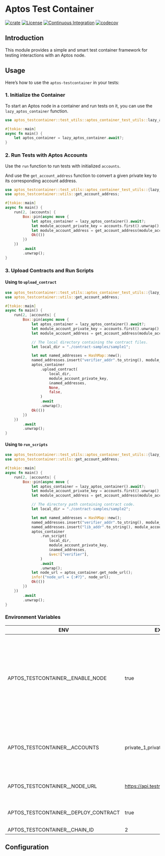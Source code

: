 # Aptos Test Container

[![crate](https://img.shields.io/crates/v/aptos-testcontainer.svg)](https://crates.io/crates/aptos-testcontainer)
[![License](https://img.shields.io/github/license/sota-zk-labs/aptos-testcontainer)](./LICENSE)
[![Continuous Integration](https://github.com/sota-zk-labs/aptos-testcontainer/actions/workflows/ci.yaml/badge.svg)](https://github.com/sota-zk-labs/aptos-testcontainer/actions/workflows/ci.yaml/badge.svg)
[![codecov](https://codecov.io/github/sota-zk-labs/aptos-testcontainer/branch/master/graph/badge.svg?token=CKEWC8QC0E)](https://codecov.io/github/sota-zk-labs/aptos-testcontainer)

## Introduction

This module provides a simple and smart test container framework for testing interactions with an Aptos node.

## Usage
Here’s how to use the `aptos-testcontainer` in your tests:

### 1. Initialize the Container

To start an Aptos node in a container and run tests on it, you can use the `lazy_aptos_container` function.

```rust
use aptos_testcontainer::test_utils::aptos_container_test_utils::lazy_aptos_container;

#[tokio::main]
async fn main() {
    let aptos_container = lazy_aptos_container.await?;
}
```

### 2. Run Tests with Aptos Accounts

Use the `run` function to run tests with initialized `accounts`.

And use the `get_account_address` function to convert a given private key to its corresponding account address.
```rust
use aptos_testcontainer::test_utils::aptos_container_test_utils::{lazy_aptos_container, run};
use aptos_testcontainer::utils::get_account_address;

#[tokio::main]
async fn main() {
    run(2, |accounts| {
        Box::pin(async move {
            let aptos_container = lazy_aptos_container().await?;
            let module_account_private_key = accounts.first().unwrap();
            let module_account_address = get_account_address(module_account_private_key);
            Ok(())
        })
    })
        .await
        .unwrap();
}
```

### 3. Upload Contracts and Run Scripts

#### Using to `upload_contract`
```rust
use aptos_testcontainer::test_utils::aptos_container_test_utils::{lazy_aptos_container, run};
use aptos_testcontainer::utils::get_account_address;

#[tokio::main]
async fn main() {
    run(2, |accounts| {
        Box::pin(async move {
            let aptos_container = lazy_aptos_container().await?;
            let module_account_private_key = accounts.first().unwrap();
            let module_account_address = get_account_address(module_account_private_key);

            // The local directory containing the contract files.
            let local_dir = "./contract-samples/sample1";

            let mut named_addresses = HashMap::new();
            named_addresses.insert("verifier_addr".to_string(), module_account_address);
            aptos_container
                .upload_contract(
                    local_dir,
                    module_account_private_key,
                    &named_addresses,
                    None,
                    false,
                )
                .await
                .unwrap();
            Ok(())
        })
    })
        .await
        .unwrap();
}
```

#### Using to `run_scripts`
```rust
use aptos_testcontainer::test_utils::aptos_container_test_utils::{lazy_aptos_container, run};
use aptos_testcontainer::utils::get_account_address;

#[tokio::main]
async fn main() {
    run(2, |accounts| {
        Box::pin(async move {
            let aptos_container = lazy_aptos_container().await?;
            let module_account_private_key = accounts.first().unwrap();
            let module_account_address = get_account_address(module_account_private_key);

            // The directory path containing contract code.
            let local_dir = "./contract-samples/sample2";

            let mut named_addresses = HashMap::new();
            named_addresses.insert("verifier_addr".to_string(), module_account_address.clone());
            named_addresses.insert("lib_addr".to_string(), module_account_address);
            aptos_container
                .run_script(
                    local_dir,
                    module_account_private_key,
                    &named_addresses,
                    &vec!["verifier"],
                )
                .await
                .unwrap();
            let node_url = aptos_container.get_node_url();
            info!("node_url = {:#?}", node_url);
            Ok(())
        })
    })
        .await
        .unwrap();
}
```


### Environment Variables

| ENV                                     | EXAMPLE                              | NOTE                                                                                           |
|-----------------------------------------|--------------------------------------|------------------------------------------------------------------------------------------------|
| APTOS\_TESTCONTAINER\_\_ENABLE_NODE     | true                                 | Whether to connect to an Aptos node within the container (set this to false to use other envs) |
| APTOS\_TESTCONTAINER\_\_ACCOUNTS        | private_1,private_2                  | Accounts used in tests, all tests will be provided with these                                  |
| APTOS\_TESTCONTAINER\_\_NODE_URL        | https://api.testnet.aptoslabs.com/v1 | Aptos Node Url to connect                                                                      |
| APTOS\_TESTCONTAINER\_\_DEPLOY_CONTRACT | true                                 | Whether to deploy any contract                                                                 |
| APTOS\_TESTCONTAINER\_\_CHAIN_ID        | 2                                    | Chain ID                                                                                       |

## Configuration
